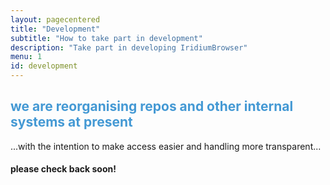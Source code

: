 ```yaml
---
layout: pagecentered
title: "Development"
subtitle: "How to take part in development"
description: "Take part in developing IridiumBrowser"
menu: 1
id: development
---
```


<span class="fa fa-user-md " style="font-size:9em; color:#4499D4;"></span>


<h2 style="color:#4499D4;">we are reorganising repos and other internal systems at present</h2>
      
	  
	  
...with the intention to make access easier and handling more transparent...
     
	 
	 
#### please check back soon! #
